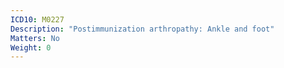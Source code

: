 ```yaml
---
ICD10: M0227
Description: "Postimmunization arthropathy: Ankle and foot"
Matters: No
Weight: 0
---
```


